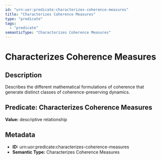 ```yaml
---
id: "urn:uor:predicate:characterizes-coherence-measures"
title: "Characterizes Coherence Measures"
type: "predicate"
tags:
  - "predicate"
semanticType: "Characterizes Coherence Measures"
---
```


# Characterizes Coherence Measures

## Description

Describes the different mathematical formulations of coherence that generate distinct classes of coherence-preserving dynamics.

## Predicate: Characterizes Coherence Measures

**Value:** descriptive relationship

## Metadata

- **ID:** urn:uor:predicate:characterizes-coherence-measures
- **Semantic Type:** Characterizes Coherence Measures
